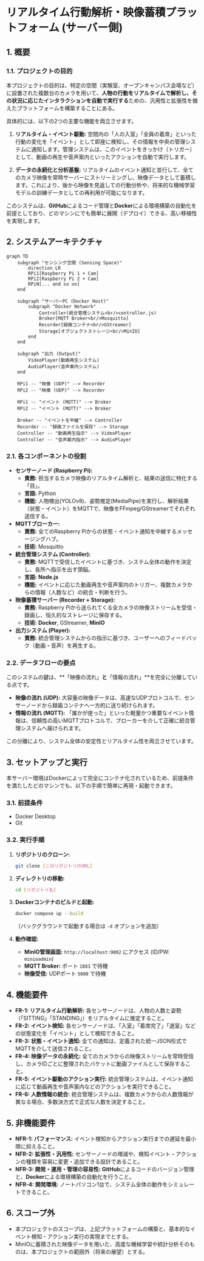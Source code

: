 # リアルタイム行動解析・映像蓄積プラットフォーム (サーバー側)

## 1. 概要

### 1.1. プロジェクトの目的
本プロジェクトの目的は、特定の空間（実験室、オープンキャンパス会場など）に設置された複数台のカメラを用いて、**人物の行動をリアルタイムで解析し、その状況に応じたインタラクションを自動で実行する**ための、汎用性と拡張性を備えたプラットフォームを構築することにある。

具体的には、以下の2つの主要な機能を両立させます。

1.  **リアルタイム・イベント駆動:**
    空間内の「人の入室」「全員の着席」といった行動の変化を「イベント」として即座に検知し、その情報を中央の管理システムに通知します。管理システムは、このイベントをきっかけ（トリガー）として、動画の再生や音声案内といったアクションを自動で実行します。

2.  **データの永続化と分析基盤:**
    リアルタイムのイベント通知と並行して、全てのカメラ映像を常時サーバーにストリーミングし、映像データとして蓄積します。これにより、後から映像を見返しての行動分析や、将来的な機械学習モデルの訓練データとしての再利用が可能になります。

このシステムは、**GitHub**によるコード管理と**Docker**による環境構築の自動化を前提としており、どのマシンにでも簡単に展開（デプロイ）できる、高い移植性を実現します。

## 2. システムアーキテクチャ

```mermaid
graph TD
    subgraph "センシング空間 (Sensing Space)"
        direction LR
        RPi1[Raspberry Pi 1 + Cam]
        RPi2[Raspberry Pi 2 + Cam]
        RPiN[... and so on]
    end

    subgraph "サーバーPC (Docker Host)"
        subgraph "Docker Network"
            Controller(統合管理システム<br/>controller.js)
            Broker[MQTT Broker<br/>Mosquitto]
            Recorder[録画コンテナ<br/>GStreamer]
            Storage[オブジェクトストレージ<br/>MinIO]
        end
    end

    subgraph "出力 (Output)"
        VideoPlayer(動画再生システム)
        AudioPlayer(音声案内システム)
    end

    RPi1 -- "映像 (UDP)" --> Recorder
    RPi2 -- "映像 (UDP)" --> Recorder

    RPi1 -- "イベント (MQTT)" --> Broker
    RPi2 -- "イベント (MQTT)" --> Broker

    Broker -- "イベントを中継" --> Controller
    Recorder -- "録画ファイルを保存" --> Storage
    Controller -- "動画再生指示" --> VideoPlayer
    Controller -- "音声案内指示" --> AudioPlayer
```

### 2.1. 各コンポーネントの役割
* **センサーノード (Raspberry Pi):**
    * **責務:** 担当するカメラ映像のリアルタイム解析と、結果の送信に特化する「目」。
    * **言語:** Python
    * **機能:** 人物検出(YOLOv8)、姿勢推定(MediaPipe)を実行し、解析結果（状態・イベント）をMQTTで、映像をFFmpeg/GStreamerでそれぞれ送信する。
* **MQTTブローカー:**
    * **責務:** 全てのRaspberry Piからの状態・イベント通知を中継するメッセージングハブ。
    * **技術:** Mosquitto
* **統合管理システム (Controller):**
    * **責務:** MQTTで受信したイベントに基づき、システム全体の動作を決定し、各所へ指示を出す頭脳。
    * **言語:** **Node.js**
    * **機能:** イベントに応じた動画再生や音声案内のトリガー、複数カメラからの情報（人数など）の統合・判断を行う。
* **映像蓄積サーバー (Recorder + Storage):**
    * **責務:** Raspberry Piから送られてくる全カメラの映像ストリームを受信・録画し、恒久的なストレージに保存する。
    * **技術:** **Docker**, GStreamer, **MinIO**
* **出力システム (Player):**
    * **責務:** 統合管理システムからの指示に基づき、ユーザーへのフィードバック（動画・音声）を再生する。

### 2.2. データフローの要点
このシステムの鍵は、**「映像の流れ」**と**「情報の流れ」**を完全に分離している点です。
* **映像の流れ (UDP):** 大容量の映像データは、高速なUDPプロトコルで、センサーノードから録画コンテナへ一方的に送り続けられます。
* **情報の流れ (MQTT):** 「誰かが座った」といった軽量かつ重要なイベント情報は、信頼性の高いMQTTプロトコルで、ブローカーを介して正確に統合管理システムへ届けられます。

この分離により、システム全体の安定性とリアルタイム性を両立させています。

## 3. セットアップと実行

本サーバー環境はDockerによって完全にコンテナ化されているため、前提条件を満たしたどのマシンでも、以下の手順で簡単に再現・起動できます。

### 3.1. 前提条件
* Docker Desktop
* Git

### 3.2. 実行手順
1.  **リポジトリのクローン:**
    ```bash
    git clone [このリポジトリのURL]
    ```
2.  **ディレクトリの移動:**
    ```bash
    cd [リポジトリ名]
    ```
3.  **Dockerコンテナのビルドと起動:**
    ```bash
    docker compose up --build
    ```
    （バックグラウンドで起動する場合は `-d` オプションを追加）

4.  **動作確認:**
    * **MinIO管理画面:** `http://localhost:9002` にアクセス (ID/PW: `minioadmin`)
    * **MQTT Broker:** ポート `1883` で待機
    * **映像受信:** UDPポート `5000` で待機

## 4. 機能要件

* **FR-1: リアルタイム行動解析:** 各センサーノードは、人物の人数と姿勢（「SITTING」「STANDING」）をリアルタイムに推定すること。
* **FR-2: イベント検知:** 各センサーノードは、「入室」「着席完了」「退室」などの状態変化を「イベント」として検知できること。
* **FR-3: 状態・イベント通知:** 全ての通知は、定義された統一JSON形式でMQTTを介して送信されること。
* **FR-4: 映像データの永続化:** 全てのカメラからの映像ストリームを常時受信し、カメラIDごとに整理されたバケットに動画ファイルとして保存すること。
* **FR-5: イベント駆動のアクション実行:** 統合管理システムは、イベント通知に応じて動画再生や音声案内などのアクションを実行できること。
* **FR-6: 人数情報の統合:** 統合管理システムは、複数カメラからの人数情報が異なる場合、多数決方式で正式な人数を決定すること。

## 5. 非機能要件

* **NFR-1: パフォーマンス:** イベント検知からアクション実行までの遅延を最小限に抑えること。
* **NFR-2: 拡張性・汎用性:** センサーノードの増減や、検知イベント・アクションの種類を容易に変更・追加できる設計であること。
* **NFR-3: 開発・運用・管理の容易性:** **GitHub**によるコードのバージョン管理と、**Docker**による環境構築の自動化を行うこと。
* **NFR-4: 開発環境:** ノートパソコン1台で、システム全体の動作をシミュレートできること。

## 6. スコープ外
* 本プロジェクトのスコープは、上記プラットフォームの構築と、基本的なイベント検知・アクション実行の実現までとする。
* MinIOに蓄積された映像データを用いた、高度な機械学習や統計分析そのものは、本プロジェクトの範囲外（将来の展望）とする。

